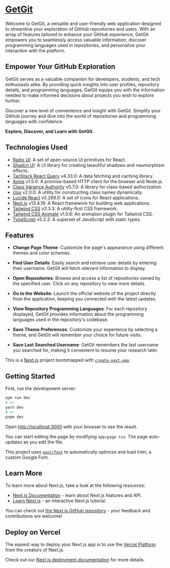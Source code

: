 # <a href="https://getgit.vercel.app" target="_blank" rel="noopener noreferrer">GetGit</a>

Welcome to GetGit, a versatile and user-friendly web application designed to streamline your exploration of GitHub repositories and users. With an array of features tailored to enhance your GitHub experience, GetGit empowers you to seamlessly access valuable information, discover programming languages used in repositories, and personalize your interaction with the platform.

## Empower Your GitHub Exploration

GetGit serves as a valuable companion for developers, students, and tech enthusiasts alike. By providing quick insights into user profiles, repository details, and programming languages, GetGit equips you with the information needed to make informed decisions about projects you wish to explore further.

Discover a new level of convenience and insight with GetGit. Simplify your GitHub journey and dive into the world of repositories and programming languages with confidence.

**Explore, Discover, and Learn with GetGit.**

## Technologies Used

- [Radix UI](https://radix-ui.com/): A set of open-source UI primitives for React.
- [Shadcn UI](https://ui.shadcn.com/): A UI library for creating beautiful shadows and neumorphism effects.
- [TanStack React Query](https://www.npmjs.com/package/@tanstack/react-query) v4.33.0: A data fetching and caching library.
- [Axios](https://www.npmjs.com/package/axios) v1.5.0: A promise-based HTTP client for the browser and Node.js.
- [Class Variance Authority](https://www.npmjs.com/package/class-variance-authority) v0.7.0: A library for class-based authorization.
- [clsx](https://www.npmjs.com/package/clsx) v2.0.0: A utility for constructing class names dynamically.
- [Lucide React](https://www.npmjs.com/package/lucide-react) v0.269.0: A set of icons for React applications.
- [Next.js](https://www.npmjs.com/package/next) v13.4.19: A React framework for building web applications.
- [Tailwind CSS](https://www.npmjs.com/package/tailwindcss) v3.3.3: A utility-first CSS framework.
- [Tailwind CSS Animate](https://www.npmjs.com/package/tailwindcss-animate) v1.0.6: An animation plugin for Tailwind CSS.
- [TypeScript](https://www.npmjs.com/package/typescript) v5.2.2: A superset of JavaScript with static types.

## Features

- **Change Page Theme**: Customize the page's appearance using different themes and color schemes.

- **Find User Details**: Easily search and retrieve user details by entering their username. GetGit will fetch relevant information to display.

- **Open Repositories**: Browse and access a list of repositories owned by the specified user. Click on any repository to view more details.

- **Go to the Website**: Launch the official website of the project directly from the application, keeping you connected with the latest updates.

- **View Repository Programming Languages**: For each repository displayed, GetGit provides information about the programming languages used in the repository's codebase.

- **Save Theme Preferences**: Customize your experience by selecting a theme, and GetGit will remember your choice for future visits.

- **Save Last Searched Username**: GetGit remembers the last username you searched for, making it convenient to resume your research later.

This is a [Next.js](https://nextjs.org/) project bootstrapped with [`create-next-app`](https://github.com/vercel/next.js/tree/canary/packages/create-next-app).

## Getting Started

First, run the development server:

```bash
npm run dev
# or
yarn dev
# or
pnpm dev
```

Open [http://localhost:3000](http://localhost:3000) with your browser to see the result.

You can start editing the page by modifying `app/page.tsx`. The page auto-updates as you edit the file.

This project uses [`next/font`](https://nextjs.org/docs/basic-features/font-optimization) to automatically optimize and load Inter, a custom Google Font.

## Learn More

To learn more about Next.js, take a look at the following resources:

- [Next.js Documentation](https://nextjs.org/docs) - learn about Next.js features and API.
- [Learn Next.js](https://nextjs.org/learn) - an interactive Next.js tutorial.

You can check out [the Next.js GitHub repository](https://github.com/vercel/next.js/) - your feedback and contributions are welcome!

## Deploy on Vercel

The easiest way to deploy your Next.js app is to use the [Vercel Platform](https://vercel.com/new?utm_medium=default-template&filter=next.js&utm_source=create-next-app&utm_campaign=create-next-app-readme) from the creators of Next.js.

Check out our [Next.js deployment documentation](https://nextjs.org/docs/deployment) for more details.
